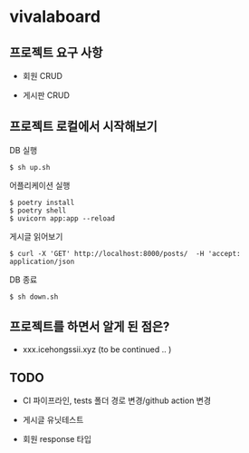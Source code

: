 # vivalaboard

## 프로젝트 요구 사항

- 회원 CRUD

- 게시판 CRUD

## 프로젝트 로컬에서 시작해보기

DB 실행
```
$ sh up.sh 
```

어플리케이션 실행
```
$ poetry install
$ poetry shell
$ uvicorn app:app --reload
```

게시글 읽어보기

```
$ curl -X 'GET' http://localhost:8000/posts/  -H 'accept: application/json
```

DB 종료 
```
$ sh down.sh
```


## 프로젝트를 하면서 알게 된 점은?

- xxx.icehongssii.xyz (to be continued .. )

## TODO

- CI 파이프라인, tests 폴더 경로 변경/github action 변경

- 게시글 유닛테스트

- 회원 response 타입